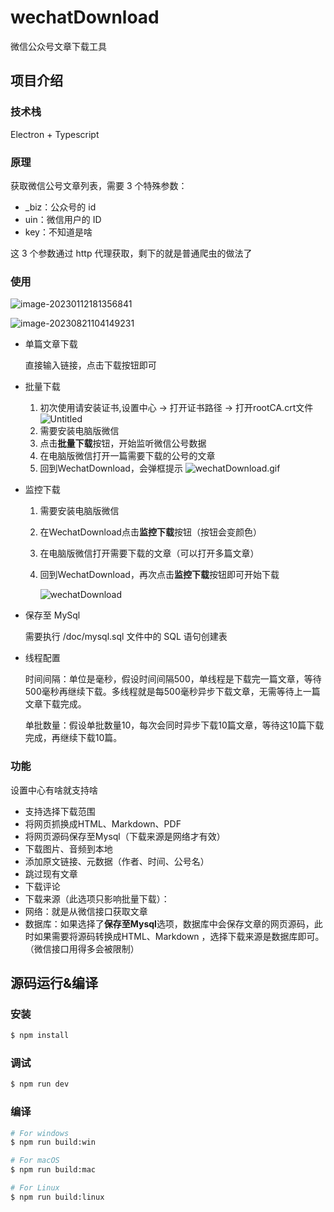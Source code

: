 # wechatDownload

微信公众号文章下载工具

## 项目介绍

### 技术栈

Electron + Typescript

### 原理

获取微信公号文章列表，需要 3 个特殊参数：

- \_biz：公众号的 id
- uin：微信用户的 ID
- key：不知道是啥

这 3 个参数通过 http 代理获取，剩下的就是普通爬虫的做法了

### 使用

![image-20230112181356841](https://img.javaedit.com/images/2023/08/14/2512825f1bd1d18026a9afb921a66e1d.png)

![image-20230821104149231](https://img.javaedit.com/images/2023/08/21/e41d425b63373a86dbdfcff7edb8e309.png)

- 单篇文章下载

  直接输入链接，点击下载按钮即可

- 批量下载

  1. 初次使用请安装证书,设置中心 → 打开证书路径 → 打开rootCA.crt文件
      ![Untitled](https://img.javaedit.com/images/2023/02/07/1dc6bcf1c15dd3cb17985eb555027c2b.png)
  2. 需要安装电脑版微信
  3. 点击**批量下载**按钮，开始监听微信公号数据
  4. 在电脑版微信打开一篇需要下载的公号的文章
  5. 回到WechatDownload，会弹框提示
      ![wechatDownload.gif](https://img.javaedit.com/images/2023/02/07/693133554baca2716bc52206f1d5613b.gif)

- 监控下载

  1. 需要安装电脑版微信
  
  2. 在WechatDownload点击**监控下载**按钮（按钮会变颜色）
  
  3. 在电脑版微信打开需要下载的文章（可以打开多篇文章）
  
  4. 回到WechatDownload，再次点击**监控下载**按钮即可开始下载
  
     ![wechatDownload](https://img.javaedit.com/images/2023/08/14/a7dc793ee63e2871d7dcfb6ac96d7022.gif)
  
- 保存至 MySql

  需要执行 /doc/mysql.sql 文件中的 SQL 语句创建表
  
- 线程配置

  时间间隔：单位是毫秒，假设时间间隔500，单线程是下载完一篇文章，等待500毫秒再继续下载。多线程就是每500毫秒异步下载文章，无需等待上一篇文章下载完成。

  单批数量：假设单批数量10，每次会同时异步下载10篇文章，等待这10篇下载完成，再继续下载10篇。

### 功能

设置中心有啥就支持啥

- 支持选择下载范围
- 将网页抓换成HTML、Markdown、PDF
- 将网页源码保存至Mysql（下载来源是网络才有效）
- 下载图片、音频到本地
- 添加原文链接、元数据（作者、时间、公号名）
- 跳过现有文章
- 下载评论
- 下载来源（此选项只影响批量下载）：
- 网络：就是从微信接口获取文章
- 数据库：如果选择了**保存至Mysql**选项，数据库中会保存文章的网页源码，此时如果需要将源码转换成HTML、Markdown ，选择下载来源是数据库即可。（微信接口用得多会被限制）

## 源码运行&编译

### 安装

```bash
$ npm install
```

### 调试

```bash
$ npm run dev
```

### 编译

```bash
# For windows
$ npm run build:win

# For macOS
$ npm run build:mac

# For Linux
$ npm run build:linux
```
